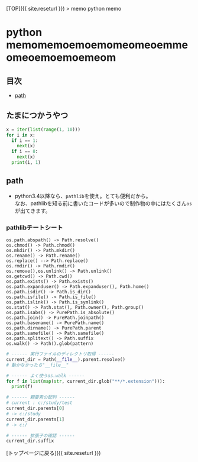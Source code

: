 [TOP]({{ site.reseturl }}) > memo python memo

# python memomemoemoemomeomeoemmeomeoemoemoemeom

## 目次
* [path](#path)

## たまにつかうやつ

```python
x = iter(list(range(1, 10)))
for i in x:
  if i == 1:
    next(x)
  if i == 8:
    next(x)
  print(i, 1)
```

## path

* python3.4以降なら、`pathlib`を使え。とても便利だから。<br>
なお、pathlibを知る前に書いたコードが多いので制作物の中にはたくさん`os`が出てきます。<br>
### pathlibチートシート

```PlainText
os.path.abspath() -> Path.resolve()
os.chmod() -> Path.chmod()
os.mkdir() -> Path.mkdir()
os.rename() -> Path.rename()
os.replace() --> Path.replace()
os.rmdir() -> Path.rmdir()
os.remove(),os.unlink() -> Path.unlink()
os.getcwd() -> Path.cwd()
os.path.exists() -> Path.exists()
os.path.expanduser() -> Path.expanduser(), Path.home()
os.path.isdir() -> Path.is_dir()
os.path.isfile() -> Path.is_file()
os.path.islink() -> Path.is_symlink()
os.stat() -> Path.stat(), Path.owner(), Path.group()
os.path.isabs() -> PurePath.is_absolute()
os.path.join() -> PurePath.joinpath()
os.path.basename() -> PurePath.name()
os.path.dirname() -> PurePath.parent
os.path.samefile() -> Path.samefile()
os.path.splitext() -> Path.suffix
os.walk() -> Path().glob(pattern)
```

```python
# ------ 実行ファイルのディレクトリ取得 ------
current_dir = Path(__file__).parent.resolve()
# 動かなかったら"__file__"

# ------ よく使うos.walk ------
for f in list(map(str, current_dir.glob("**/*.extension"))):
  print(f)

# ------ 親要素の配列 ------
# current : c:/study/test
current_dir.parents[0]
# -> c:/study
current_dir.parents[1]
# -> c:/

# ------ 拡張子の確認 ------
current_dir.suffix
```

[トップページに戻る]({{ site.reseturl }})